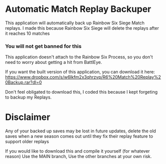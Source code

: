 # Automatic Match Replay Backuper

This application will automatically back up Rainbow Six Siege Match replays.
I made this because Rainbow Six Siege will delete the replays after it reaches 10 matches

### You will not get banned for this
This application doesn't attach to the Rainbow Six Process, so you don't need to worry about getting a hit from BattlEye.
 
 If you want the built version of this application, you can download it here:
 https://www.dropbox.com/s/w6lkfm2x3qhrzvp/R6%20Match%20Replay%20Backup.rar?dl=0
 
 
 Don't feel obligated to download this, I coded this because I kept forgeting to backup my Replays.
 
 # Disclaimer
 Any of your backed up saves may be lost in future updates, delete the old saves when a new season comes out until they fix their replay feature to support older replays

If you would like to download this and compile it yourself (for whatever reason) Use the MAIN branch, Use the other branches at your own risk.
